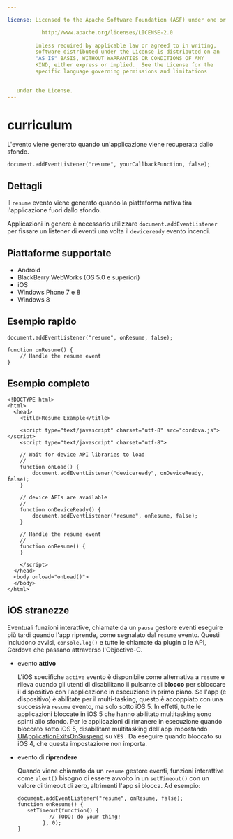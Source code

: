 ```yaml
---

license: Licensed to the Apache Software Foundation (ASF) under one or more contributor license agreements. See the NOTICE file distributed with this work for additional information regarding copyright ownership. The ASF licenses this file to you under the Apache License, Version 2.0 (the "License"); you may not use this file except in compliance with the License. You may obtain a copy of the License at

           http://www.apache.org/licenses/LICENSE-2.0
    
         Unless required by applicable law or agreed to in writing,
         software distributed under the License is distributed on an
         "AS IS" BASIS, WITHOUT WARRANTIES OR CONDITIONS OF ANY
         KIND, either express or implied.  See the License for the
         specific language governing permissions and limitations
    

   under the License.
---
```


# curriculum

L'evento viene generato quando un'applicazione viene recuperata dallo sfondo.

    document.addEventListener("resume", yourCallbackFunction, false);
    

## Dettagli

Il `resume` evento viene generato quando la piattaforma nativa tira l'applicazione fuori dallo sfondo.

Applicazioni in genere è necessario utilizzare `document.addEventListener` per fissare un listener di eventi una volta il `deviceready` evento incendi.

## Piattaforme supportate

*   Android
*   BlackBerry WebWorks (OS 5.0 e superiori)
*   iOS
*   Windows Phone 7 e 8
*   Windows 8

## Esempio rapido

    document.addEventListener("resume", onResume, false);
    
    function onResume() {
        // Handle the resume event
    }
    

## Esempio completo

    <!DOCTYPE html>
    <html>
      <head>
        <title>Resume Example</title>
    
        <script type="text/javascript" charset="utf-8" src="cordova.js"></script>
        <script type="text/javascript" charset="utf-8">
    
        // Wait for device API libraries to load
        //
        function onLoad() {
            document.addEventListener("deviceready", onDeviceReady, false);
        }
    
        // device APIs are available
        //
        function onDeviceReady() {
            document.addEventListener("resume", onResume, false);
        }
    
        // Handle the resume event
        //
        function onResume() {
        }
    
        </script>
      </head>
      <body onload="onLoad()">
      </body>
    </html>
    

## iOS stranezze

Eventuali funzioni interattive, chiamate da un `pause` gestore eventi eseguire più tardi quando l'app riprende, come segnalato dal `resume` evento. Questi includono avvisi, `console.log()` e tutte le chiamate da plugin o le API, Cordova che passano attraverso l'Objective-C.

*   evento **attivo**
    
    L'iOS specifiche `active` evento è disponibile come alternativa a `resume` e rileva quando gli utenti di disabilitano il pulsante di **blocco** per sbloccare il dispositivo con l'applicazione in esecuzione in primo piano. Se l'app (e dispositivo) è abilitate per il multi-tasking, questo è accoppiato con una successiva `resume` evento, ma solo sotto iOS 5. In effetti, tutte le applicazioni bloccate in iOS 5 che hanno abilitato multitasking sono spinti allo sfondo. Per le applicazioni di rimanere in esecuzione quando bloccato sotto iOS 5, disabilitare multitasking dell'app impostando [UIApplicationExitsOnSuspend][1] su `YES` . Da eseguire quando bloccato su iOS 4, che questa impostazione non importa.

*   evento di **riprendere**
    
    Quando viene chiamato da un `resume` gestore eventi, funzioni interattive come `alert()` bisogno di essere avvolto in un `setTimeout()` con un valore di timeout di zero, altrimenti l'app si blocca. Ad esempio:
    
        document.addEventListener("resume", onResume, false);
        function onResume() {
           setTimeout(function() {
                  // TODO: do your thing!
                }, 0);
        }
        

 [1]: http://developer.apple.com/library/ios/#documentation/general/Reference/InfoPlistKeyReference/Articles/iPhoneOSKeys.html